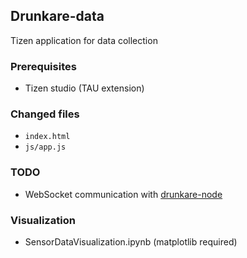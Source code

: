 ## Drunkare-data
Tizen application for data collection

### Prerequisites
* Tizen studio (TAU extension)

### Changed files
* `index.html`
* `js/app.js`

### TODO
* WebSocket communication with [drunkare-node](https://github.com/snu-amp19-team1/drunkare-node)

### Visualization
* SensorDataVisualization.ipynb (matplotlib required)
